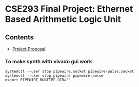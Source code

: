 # CSE293 Final Project: Ethernet Based Arithmetic Logic Unit

## Contents
* [Project Proposal](./project_proposal/)

### To make synth with vivado gui work
```
systemctl --user stop pipewire.socket pipewire-pulse.socket
systemctl --user stop pipewire pipewire-pulse
export PIPEWIRE_RUNTIME_DIR=""
```